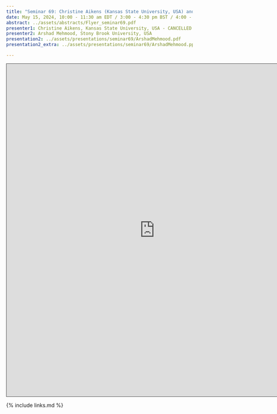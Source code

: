 ```yaml
---
title: "Seminar 69: Christine Aikens (Kansas State University, USA) and Arshad Mehmood (Stony Brook University, USA)"
date: May 15, 2024, 10:00 - 11:30 am EDT / 3:00 - 4:30 pm BST / 4:00 - 5:30 pm CEST, Paris / 10:00 pm - 11:30 pm CST Beijing
abstract: ../assets/abstracts/Flyer_seminar69.pdf
presenter1: Christine Aikens, Kansas State University, USA - CANCELLED
presenter2: Arshad Mehmood, Stony Brook University, USA
presentation2: ../assets/presentations/seminar69/ArshadMehmood.pdf
presentation2_extra: ../assets/presentations/seminar69/ArshadMehmood.pptx

---
```


<iframe src="https://ub.hosted.panopto.com/Panopto/Pages/Embed.aspx?id=e1cb834f-01cb-428d-9e67-b17101000641
&autoplay=false&offerviewer=true&showtitle=true&showbrand=true&captions=false&interactivity=all" height="900" width="800" 
style="border: 1px solid #464646;" allowfullscreen allow="autoplay" aria-label="Panopto Embedded Video Player" 
aria-description="Seminar #69: Arshad Mehmood" ></iframe>


{% include links.md %}
